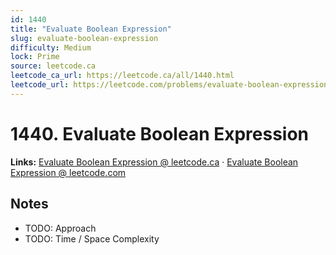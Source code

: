 ```yaml
--- 
id: 1440
title: "Evaluate Boolean Expression"
slug: evaluate-boolean-expression
difficulty: Medium
lock: Prime
source: leetcode.ca
leetcode_ca_url: https://leetcode.ca/all/1440.html
leetcode_url: https://leetcode.com/problems/evaluate-boolean-expression/
---
```


# 1440. Evaluate Boolean Expression

**Links:** [Evaluate Boolean Expression @ leetcode.ca](https://leetcode.ca/all/1440.html) · [Evaluate Boolean Expression @ leetcode.com](https://leetcode.com/problems/evaluate-boolean-expression/)

## Notes
- TODO: Approach
- TODO: Time / Space Complexity
